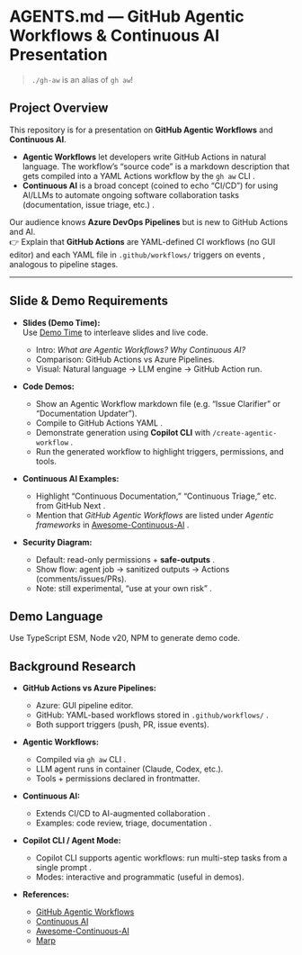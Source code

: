 # AGENTS.md — GitHub Agentic Workflows & Continuous AI Presentation

> `./gh-aw` is an alias of `gh aw`!

## Project Overview 
This repository is for a presentation on **GitHub Agentic Workflows** and **Continuous AI**.  

- **Agentic Workflows** let developers write GitHub Actions in natural language. The workflow’s “source code” is a markdown description that gets compiled into a YAML Actions workflow by the `gh aw` CLI  .  
- **Continuous AI** is a broad concept (coined to echo “CI/CD”) for using AI/LLMs to automate ongoing software collaboration tasks (documentation, issue triage, etc.)  .  

Our audience knows **Azure DevOps Pipelines** but is new to GitHub Actions and AI.  
👉 Explain that **GitHub Actions** are YAML-defined CI workflows (no GUI editor) and each YAML file in `.github/workflows/` triggers on events , analogous to pipeline stages. 

---

## Slide & Demo Requirements  

- **Slides (Demo Time):**  
  Use [Demo Time](https://demotime.elio.dev/llms.txtload ) to interleave slides and live code.  
  - Intro: *What are Agentic Workflows? Why Continuous AI?*  
  - Comparison: GitHub Actions vs Azure Pipelines.  
  - Visual: Natural language → LLM engine → GitHub Action run.  

- **Code Demos:**  
  - Show an Agentic Workflow markdown file (e.g. “Issue Clarifier” or “Documentation Updater”).  
  - Compile to GitHub Actions YAML  .  
  - Demonstrate generation using **Copilot CLI** with `/create-agentic-workflow`  .  
  - Run the generated workflow to highlight triggers, permissions, and tools.  

- **Continuous AI Examples:**  
  - Highlight “Continuous Documentation,” “Continuous Triage,” etc. from GitHub Next .  
  - Mention that *GitHub Agentic Workflows* are listed under *Agentic frameworks* in [Awesome-Continuous-AI](https://github.com/githubnext/awesome-continuous-ai) .  

- **Security Diagram:**  
  - Default: read-only permissions + **safe-outputs** .  
  - Show flow: agent job → sanitized outputs → Actions (comments/issues/PRs).  
  - Note: still experimental, “use at your own risk” .  

## Demo Language

Use TypeScript ESM, Node v20, NPM to generate demo code.

## Background Research  

- **GitHub Actions vs Azure Pipelines:**  
  - Azure: GUI pipeline editor.  
  - GitHub: YAML-based workflows stored in `.github/workflows/` .  
  - Both support triggers (push, PR, issue events).  

- **Agentic Workflows:**  
  - Compiled via `gh aw` CLI .  
  - LLM agent runs in container (Claude, Codex, etc.).  
  - Tools + permissions declared in frontmatter.  

- **Continuous AI:**  
  - Extends CI/CD to AI-augmented collaboration  .  
  - Examples: code review, triage, documentation .  

- **Copilot CLI / Agent Mode:**  
  - Copilot CLI supports agentic workflows: run multi-step tasks from a single prompt .  
  - Modes: interactive and programmatic (useful in demos).  

- **References:**  
  - [GitHub Agentic Workflows](https://github.com/githubnext/gh-aw)   
  - [Continuous AI](https://github.com/githubnext/awesome-continuous-ai)   
  - [Awesome-Continuous-AI](https://github.com/githubnext/awesome-continuous-ai)   
  - [Marp](https://marp.app/)   
